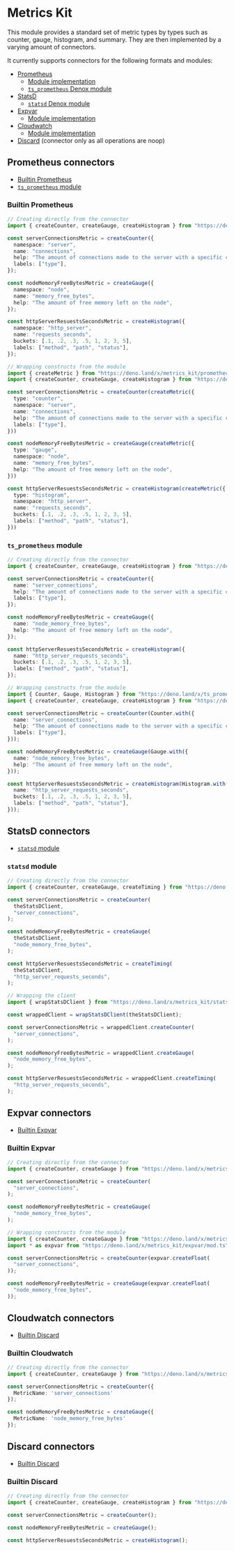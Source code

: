 # Metrics Kit

This module provides a standard set of metric types by types such as counter, gauge, histogram, and summary. They are then implemented by a varying amount of connectors.

It currently supports connectors for the following formats and modules:
- [Prometheus](#prometheus-connectors)<!---->
  - [Module implementation](prometheus)
  - [`ts_prometheus` Denox module](https://deno.land/x/ts_prometheus)
- [StatsD](#statsd-connectors)
  - [`statsd` Denox module](https://deno.land/x/statsd)
- [Expvar](#expvar-connectors)
  - [Module implementation](expvar)
- [Cloudwatch](#cloudwatch-connectors)
  - [Module implementation](expvar)
- [Discard](#discard-connectors) (connector only as all operations are noop)

## Prometheus connectors

- [Builtin Prometheus](#builtin-prometheus)<!---->
- [`ts_prometheus` module](#ts_prometheus-module)

### Builtin Prometheus
```typescript
// Creating directly from the connector
import { createCounter, createGauge, createHistogram } from "https://deno.land/x/metrics_kit/prometheus.ts";

const serverConnectionsMetric = createCounter({
  namespace: "server",
  name: "connections",
  help: "The amount of connections made to the server with a specific connection type",
  labels: ["type"],
});

const nodeMemoryFreeBytesMetric = createGauge({
  namespace: "node",
  name: "memory_free_bytes",
  help: "The amount of free memory left on the node",
});

const httpServerResuestsSecondsMetric = createHistogram({
  namespace: "http_server",
  name: "requests_seconds",
  buckets: [.1, .2, .3, .5, 1, 2, 3, 5],
  labels: ["method", "path", "status"],
});
```
```typescript
// Wrapping constructs from the module
import { createMetric } from "https://deno.land/x/metrics_kit/prometheus/mod.ts";
import { createCounter, createGauge, createHistogram } from "https://deno.land/x/metrics_kit/prometheus.ts";

const serverConnectionsMetric = createCounter(createMetric({
  type: "counter",
  namespace: "server",
  name: "connections",
  help: "The amount of connections made to the server with a specific connection type",
  labels: ["type"],
}))

const nodeMemoryFreeBytesMetric = createGauge(createMetric({
  type: "gauge",
  namespace: "node",
  name: "memory_free_bytes",
  help: "The amount of free memory left on the node",
}))

const httpServerResuestsSecondsMetric = createHistogram(createMetric({
  type: "histogram",
  namespace: "http_server",
  name: "requests_seconds",
  buckets: [.1, .2, .3, .5, 1, 2, 3, 5],
  labels: ["method", "path", "status"],
}))
```

### `ts_prometheus` module
```typescript
// Creating directly from the connector
import { createCounter, createGauge, createHistogram } from "https://deno.land/x/metrics_kit/ts_prometheus.ts";

const serverConnectionsMetric = createCounter({
  name: "server_connections",
  help: "The amount of connections made to the server with a specific connection type",
  labels: ["type"],
});

const nodeMemoryFreeBytesMetric = createGauge({
  name: "node_memory_free_bytes",
  help: "The amount of free memory left on the node",
});

const httpServerResuestsSecondsMetric = createHistogram({
  name: "http_server_requests_seconds",
  buckets: [.1, .2, .3, .5, 1, 2, 3, 5],
  labels: ["method", "path", "status"],
});
```

```typescript
// Wrapping constructs from the module
import { Counter, Gauge, Histogram } from "https://deno.land/x/ts_prometheus/mod.ts";
import { createCounter, createGauge, createHistogram } from "https://deno.land/x/metrics_kit/ts_prometheus.ts";

const serverConnectionsMetric = createCounter(Counter.with({
  name: "server_connections",
  help: "The amount of connections made to the server with a specific connection type",
  labels: ["type"],
}));

const nodeMemoryFreeBytesMetric = createGauge(Gauge.with({
  name: "node_memory_free_bytes",
  help: "The amount of free memory left on the node",
}));

const httpServerResuestsSecondsMetric = createHistogram(Histogram.with({
  name: "http_server_requests_seconds",
  buckets: [.1, .2, .3, .5, 1, 2, 3, 5],
  labels: ["method", "path", "status"],
}));
```

## StatsD connectors

- [`statsd` module](#statsd-module)<!---->

### `statsd` module

```typescript
// Creating directly from the connector
import { createCounter, createGauge, createTiming } from "https://deno.land/x/metrics_kit/statsd.ts";

const serverConnectionsMetric = createCounter(
  theStatsDClient,
  "server_connections",
);

const nodeMemoryFreeBytesMetric = createGauge(
  theStatsDClient,
  "node_memory_free_bytes",
);

const httpServerResuestsSecondsMetric = createTiming(
  theStatsDClient,
  "http_server_requests_seconds",
);
```

```typescript
// Wrapping the client
import { wrapStatsDClient } from "https://deno.land/x/metrics_kit/statsd.ts";

const wrappedClient = wrapStatsDClient(theStatsDClient);

const serverConnectionsMetric = wrappedClient.createCounter(
  "server_connections",
);

const nodeMemoryFreeBytesMetric = wrappedClient.createGauge(
  "node_memory_free_bytes",
);

const httpServerResuestsSecondsMetric = wrappedClient.createTiming(
  "http_server_requests_seconds",
);
```

## Expvar connectors

- [Builtin Expvar](#builtin-expvar)<!---->

### Builtin Expvar

```typescript
// Creating directly from the connector
import { createCounter, createGauge } from "https://deno.land/x/metrics_kit/expvar.ts";

const serverConnectionsMetric = createCounter(
  "server_connections",
);

const nodeMemoryFreeBytesMetric = createGauge(
  "node_memory_free_bytes",
);
```

```typescript
// Wrapping constructs from the module
import { createCounter, createGauge } from "https://deno.land/x/metrics_kit/expvar.ts";
import * as expvar from "https://deno.land/x/metrics_kit/expvar/mod.ts";

const serverConnectionsMetric = createCounter(expvar.createFloat(
  "server_connections",
));

const nodeMemoryFreeBytesMetric = createGauge(expvar.createFloat(
  "node_memory_free_bytes",
));
```

## Cloudwatch connectors

- [Builtin Discard](#builtin-cloudwatch)<!---->

### Builtin Cloudwatch

```typescript
// Creating directly from the connector
import { createCounter, createGauge } from "https://deno.land/x/metrics_kit/cloudwatch.ts";

const serverConnectionsMetric = createCounter({
  MetricName: 'server_connections'
});

const nodeMemoryFreeBytesMetric = createGauge({
  MetricName: 'node_memory_free_bytes'
});
```

## Discard connectors

- [Builtin Discard](#builtin-discard)<!---->

### Builtin Discard

```typescript
// Creating directly from the connector
import { createCounter, createGauge, createHistogram } from "https://deno.land/x/metrics_kit/discard.ts";

const serverConnectionsMetric = createCounter();

const nodeMemoryFreeBytesMetric = createGauge();

const httpServerResuestsSecondsMetric = createHistogram();
```

